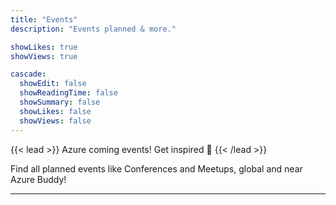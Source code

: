 ```yaml
---
title: "Events"
description: "Events planned & more."

showLikes: true
showViews: true

cascade:
  showEdit: false
  showReadingTime: false
  showSummary: false
  showLikes: false
  showViews: false
---
```


{{< lead >}}
Azure coming events! Get inspired :tada:
{{< /lead >}}

Find all planned events like Conferences and Meetups, global and near Azure Buddy!

---
